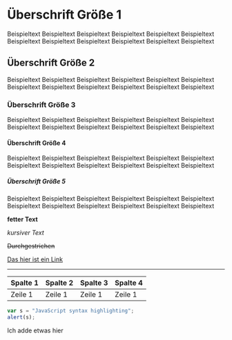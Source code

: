 # Überschrift Größe 1

Beispieltext Beispieltext Beispieltext Beispieltext Beispieltext Beispieltext Beispieltext Beispieltext Beispieltext Beispieltext Beispieltext Beispieltext

## Überschrift Größe 2

Beispieltext Beispieltext Beispieltext Beispieltext Beispieltext Beispieltext Beispieltext Beispieltext Beispieltext Beispieltext Beispieltext Beispieltext

### Überschrift Größe 3

Beispieltext Beispieltext Beispieltext Beispieltext Beispieltext Beispieltext Beispieltext Beispieltext Beispieltext Beispieltext Beispieltext Beispieltext

#### Überschrift Größe 4

Beispieltext Beispieltext Beispieltext Beispieltext Beispieltext Beispieltext Beispieltext Beispieltext Beispieltext Beispieltext Beispieltext Beispieltext

##### Überschrift Größe 5

Beispieltext Beispieltext Beispieltext Beispieltext Beispieltext Beispieltext Beispieltext Beispieltext Beispieltext Beispieltext Beispieltext Beispieltext

**fetter Text**  

_kursiver Text_  

~~Durchgestrichen~~

[Das hier ist ein Link](https://www.google.com)

---

| Spalte 1| Spalte 2 | Spalte 3 | Spalte 4 |
| ------- | -------- | -------- | -------- |
| Zeile 1 | Zeile 1  | Zeile 1  | Zeile 1  |

```javascript
var s = "JavaScript syntax highlighting";
alert(s);
```


Ich adde etwas hier
